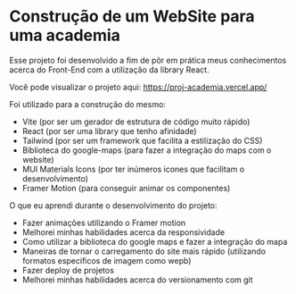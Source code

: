 # Construção de um WebSite para uma academia

Esse projeto foi desenvolvido a fim de pôr em prática meus conhecimentos acerca do Front-End com a utilização da library React.

Você pode visualizar o projeto aqui: https://proj-academia.vercel.app/

Foi utilizado para a construção do mesmo:
- Vite (por ser um gerador de estrutura de código muito rápido)
- React (por ser uma library que tenho afinidade)
- Tailwind (por ser um framework que facilita a estilização do CSS)
- Biblioteca do google-maps (para fazer a integração do maps com o website)
- MUI Materials Icons (por ter inúmeros icones que facilitam o desenvolvimento)
- Framer Motion (para conseguir animar os componentes)

O que eu aprendi durante o desenvolvimento do projeto:
- Fazer animações utilizando o Framer motion
- Melhorei minhas habilidades acerca da responsividade
- Como utilizar a biblioteca do google maps e fazer a integração do mapa
- Maneiras de tornar o carregamento do site mais rápido (utilizando formatos especificos de imagem como wepb)
- Fazer deploy de projetos
- Melhorei minhas habilidades acerca do versionamento com git
